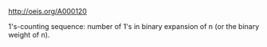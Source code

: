 http://oeis.org/A000120

1's-counting sequence: number of 1's in binary expansion of n (or the binary weight of n).
